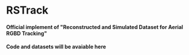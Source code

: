 # RSTrack

#### Official implement of "Reconstructed and Simulated Dataset for Aerial RGBD Tracking"
#### Code and datasets will be avaiable here
